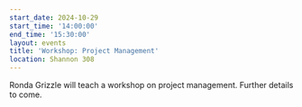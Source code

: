 ```yaml
---
start_date: 2024-10-29
start_time: '14:00:00'
end_time: '15:30:00'
layout: events
title: 'Workshop: Project Management'
location: Shannon 308
---
```


Ronda Grizzle will teach a workshop on project management. Further details to come.